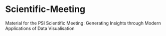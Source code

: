 # Scientific-Meeting
Material for the PSI Scientific Meeting: Generating Insights through Modern Applications of Data Visualisation
